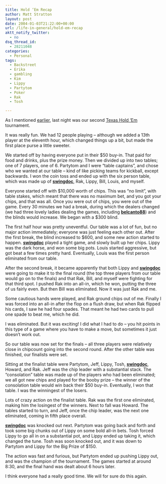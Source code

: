 ```yaml
---
title: Hold ‘Em Recap
author: Matt Stratton
layout: post
date: 2004-01-03T21:22:00+00:00
url: /life-in-general/hold-em-recap
aktt_notify_twitter:
  - no
dsq_thread_id:
  - 28211048
categories:
  - Personal
tags:
  - Backstreet
  - Erika
  - gambling
  - Kim
  - Lippy
  - Partytom
  - Poker
  - Rak
  - Tosh

---
```

As I mentioned <a href="/2004/01/03/poker-poker-poker/" target="_self">earlier</a>, last night was our second <a class="snap_shots" href="http://www.texasholdem-poker.com/" target="_blank">Texas Hold &#8216;Em</a> tournament.

It was really fun. We had 12 people playing &#8211; although we added a 13th player at the eleventh hour, which changed things up a bit, but made the first place purse a little sweeter.

We started off by having everyone put in their $50 buy-in. That paid for food and drinks, plus the prize money. Then we divided up into two tables; one of 7 players, one of 6. Partytom and I were &#8220;table captains&#8221;, and chose who we wanted at our table &#8211; kind of like picking teams for kickball, except backwards. I won the coin toss and ended up with the six person table, which was made up of <span class="ljuser" style="white-space: nowrap;"><a href="http://swingdoc.livejournal.com/"><strong>swingdoc</strong></a></span>, Rak, Lippy, Bill, Louis, and myself.

Everyone started off with $10,000 worth of chips. This was &#8220;no limit&#8221;, with table stakes, which meant that there was no maximum bet, and you got your chips, and that was all. Once you were out of chips, you were out of the game. Every 30 minutes we had a break, during which the dealers changed (we had three lovely ladies dealing the games, including <span class="ljuser" style="white-space: nowrap;"><a href="http://belcanto88.livejournal.com/"><strong>belcanto88</strong></a></span>) and the blinds would increase. We began with a $300 blind.

The first half hour was pretty uneventful. Our table was a lot of fun, but no major action immediately; everyone was just feeling each other out. After the first break, the blind increased to $600, and some new action started to happen. <span class="ljuser" style="white-space: nowrap;"><a href="http://swingdoc.livejournal.com/"><strong>swingdoc</strong></a></span> played a tight game, and slowly built up her chips. Lippy was the dark horse, and won some big pots. Louis started aggressive, but got beat a few times pretty hard. Eventually, Louis was the first person eliminated from our table.

After the second break, it became apparently that both Lippy and <span class="ljuser" style="white-space: nowrap;"><a href="http://swingdoc.livejournal.com/"><strong>swingdoc</strong></a></span> were going to make it to the final round (the top three players from our table would go on to the finals) and that Rak, Bill, and myself were fighting for that third spot. I pushed Rak into an all-in, which he won, putting the three of us fairly even. But then Bill was eliminated. Now it was just Rak and me.

Some cautious hands were played, and Rak ground chips out of me. Finally I was forced into an all-in after the flop on a flush draw, but when Rak flipped his cards, I saw he had four spades. That meant he had two cards to pull one spade to beat me, which he did.

I was eliminated. But it was exciting! I did what I had to do &#8211; you hit points in this type of a game where you have to make a move, but sometimes it just doesn&#8217;t work out.

So our table was now set for the finals &#8211; all three players were relatively close in chipcount going into the second round. After the other table was finished, our finalists were set.

Sitting at the finalist table were Partytom, Jeff, Lippy, Tosh, <span class="ljuser" style="white-space: nowrap;"><a href="http://swingdoc.livejournal.com/"><strong>swingdoc</strong></a></span>, Howard, and Rak. Jeff was the chip leader with a substantial stack. The &#8220;consolation&#8221; table was made up of the players who had been eliminated; we all got new chips and played for the booby prize &#8211; the winner of the consolation table would win back their $50 buy-in. Eventually, I won that table. I was the winningest of the losers.

Lots of crazy action on the finalist table. Rak was the first one eliminated, making him the losingest of the winners. Next to fall was Howard. The tables started to turn, and Jeff, once the chip leader, was the next one eliminated, coming in fifth place overall.

<span class="ljuser" style="white-space: nowrap;"><a href="http://swingdoc.livejournal.com/"><strong>swingdoc</strong></a></span> was knocked out next. Partytom was going back and forth and took some big chunks out of Lippy on some bold all-in bets. Tosh forced Lippy to go all in on a substantial pot, and Lippy ended up taking it, which changed the tune. Tosh was soon knocked out, and it was down to Partytom and Lippy for the Big Prize of $150.

The action was fast and furious, but Partytom ended up pushing Lippy out, and was the champion of the tournament. The games started at around 8:30, and the final hand was dealt about 6 hours later.

I think everyone had a really good time. We will for sure do this again.